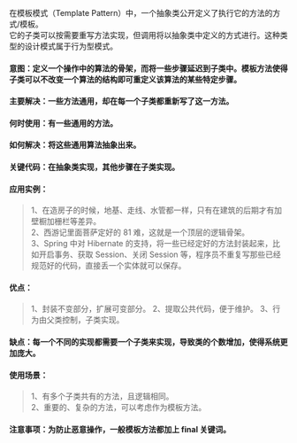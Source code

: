 在模板模式（Template Pattern）中，一个抽象类公开定义了执行它的方法的方式/模板。       
它的子类可以按需要重写方法实现，但调用将以抽象类中定义的方式进行。这种类型的设计模式属于行为型模式。         

#### 意图：定义一个操作中的算法的骨架，而将一些步骤延迟到子类中。模板方法使得子类可以不改变一个算法的结构即可重定义该算法的某些特定步骤。
#### 主要解决：一些方法通用，却在每一个子类都重新写了这一方法。
#### 何时使用：有一些通用的方法。
#### 如何解决：将这些通用算法抽象出来。
#### 关键代码：在抽象类实现，其他步骤在子类实现。
#### 应用实例： 
> 1、在造房子的时候，地基、走线、水管都一样，只有在建筑的后期才有加壁橱加栅栏等差异。       
> 2、西游记里面菩萨定好的 81 难，这就是一个顶层的逻辑骨架。              
> 3、Spring 中对 Hibernate 的支持，将一些已经定好的方法封装起来，比如开启事务、获取 Session、关闭 Session 等，程序员不重复写那些已经规范好的代码，直接丢一个实体就可以保存。       
#### 优点： 
> 1、封装不变部分，扩展可变部分。 
> 2、提取公共代码，便于维护。 
> 3、行为由父类控制，子类实现。
#### 缺点：每一个不同的实现都需要一个子类来实现，导致类的个数增加，使得系统更加庞大。
#### 使用场景： 
> 1、有多个子类共有的方法，且逻辑相同。      
> 2、重要的、复杂的方法，可以考虑作为模板方法。         
#### 注意事项：为防止恶意操作，一般模板方法都加上 final 关键词。